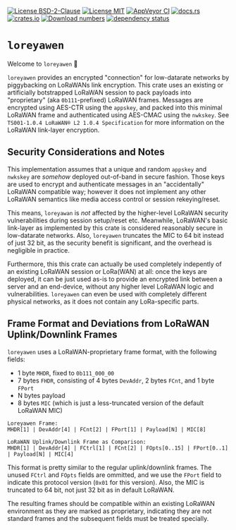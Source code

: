 [![License BSD-2-Clause](https://img.shields.io/badge/License-BSD--2--Clause-blue.svg)](https://opensource.org/licenses/BSD-2-Clause)
[![License MIT](https://img.shields.io/badge/License-MIT-blue.svg)](https://opensource.org/licenses/MIT)
[![AppVeyor CI](https://ci.appveyor.com/api/projects/status/github/KizzyCode/loreyawen-rust?svg=true)](https://ci.appveyor.com/project/KizzyCode/loreyawen-rust)
[![docs.rs](https://docs.rs/loreyawen/badge.svg)](https://docs.rs/loreyawen)
[![crates.io](https://img.shields.io/crates/v/loreyawen.svg)](https://crates.io/crates/loreyawen)
[![Download numbers](https://img.shields.io/crates/d/loreyawen.svg)](https://crates.io/crates/loreyawen)
[![dependency status](https://deps.rs/crate/loreyawen/latest/status.svg)](https://deps.rs/crate/loreyawen)


# `loreyawen`
Welcome to `loreyawen` 🎉

`loreyawen` provides an encrypted "connection" for low-datarate networks by piggybacking on LoRaWANs link encryption. 
This crate uses an existing or artificially botstrapped LoRaWAN session to pack payloads into "proprietary" (aka
`0b111`-prefixed) LoRaWAN frames. Messages are encrypted using AES-CTR using the `appskey`, and packed into this minimal
LoRaWAN frame and authenticated using AES-CMAC using the `nwkskey`. See `TS001-1.0.4 LoRaWAN® L2 1.0.4 Specification`
for more information on the LoRaWAN link-layer encryption.


## Security Considerations and Notes
This implementation assumes that a unique and random `appskey` and `nwkskey` are _somehow_ deployed out-of-band in
secure fashion. Those keys are used to encrypt and authenticate messages in an "accidentally" LoRaWAN compatible way;
however it does not implement any other LoRaWAN semantics like media access control or session rekeying/reset.

This means, `loreyawan` is _not_ affected by the higher-level LoRaWAN security vulnerabilities during session
setup/reset etc. Meanwhile, LoRaWAN's basic link-layer as implemented by this crate is considered reasonably secure in
low-datarate networks. Also, `loreyawen` truncates the MIC to 64 bit instead of just 32 bit, as the security benefit is
significant, and the overhead is negligible in practice.

Furthermore, this this crate can actually be used completely indepently of an existing LoRaWAN session or LoRa(WAN) at
all: once the keys are deployed, it can be just used as-is to provide an encrypted link between a server and an
end-device, without any higher level LoRaWAN logic and vulnerabilities. `loreyawen` can even be used with completely
different physical networks, as it does not contain any LoRa-specific parts.


## Frame Format and Deviations from LoRaWAN Uplink/Downlink Frames
`loreyawen` uses a LoRaWAN-proprietary frame format, with the following fields:
- 1 byte `MHDR`, fixed to `0b111_000_00`
- 7 bytes `FHDR`, consisting of 4 bytes `DevAddr`, 2 bytes `FCnt`, and 1 byte `FPort`
- N bytes payload
- 8 bytes `MIC` (which is just a less-truncated version of the default LoRaWAN MIC)

```ascii
Loreyawen Frame:
MHDR[1] | DevAddr[4] | FCnt[2] | FPort[1] | Payload[N] | MIC[8]

LoRaWAN Uplink/Downlink Frame as Comparison:
MHDR[1] | DevAddr[4] | FCtrl[1] | FCnt[2] | FOpts[0..15] | FPort[0..1] | Payload[N] | MIC[4]
```

This format is pretty similar to the regular uplink/downlink frames. The unused `FCtrl` and `FOpts` fields are ommitted,
and we use the `FPort` field to indicate this protocol version (`0x01` for this version). Also, the MIC is truncated to
64 bit, not just 32 bit as in default LoRaWAN.

The resulting frames should be compatible within an existing LoRaWAN environment as they are marked as proprietary,
indicating they are not standard frames and the subsequent fields must be treated specially.
